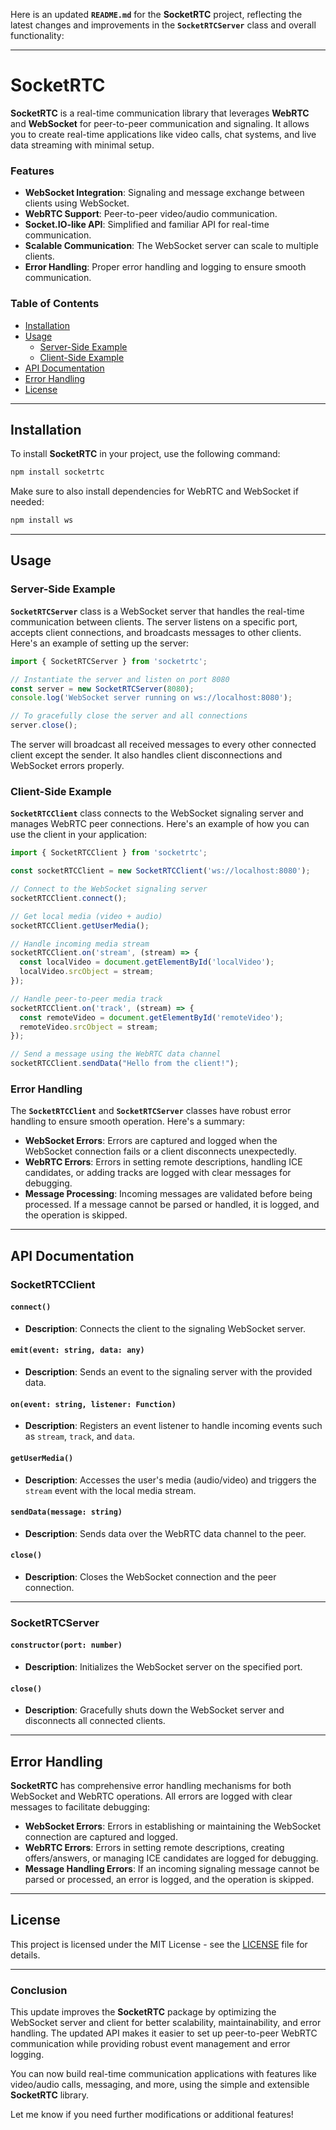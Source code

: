Here is an updated **`README.md`** for the **SocketRTC** project, reflecting the latest changes and improvements in the **`SocketRTCServer`** class and overall functionality:

---

# **SocketRTC**

**SocketRTC** is a real-time communication library that leverages **WebRTC** and **WebSocket** for peer-to-peer communication and signaling. It allows you to create real-time applications like video calls, chat systems, and live data streaming with minimal setup.

### **Features**

- **WebSocket Integration**: Signaling and message exchange between clients using WebSocket.
- **WebRTC Support**: Peer-to-peer video/audio communication.
- **Socket.IO-like API**: Simplified and familiar API for real-time communication.
- **Scalable Communication**: The WebSocket server can scale to multiple clients.
- **Error Handling**: Proper error handling and logging to ensure smooth communication.

### **Table of Contents**

- [Installation](#installation)
- [Usage](#usage)
  - [Server-Side Example](#server-side-example)
  - [Client-Side Example](#client-side-example)
- [API Documentation](#api-documentation)
- [Error Handling](#error-handling)
- [License](#license)

---

## **Installation**

To install **SocketRTC** in your project, use the following command:

```bash
npm install socketrtc
```

Make sure to also install dependencies for WebRTC and WebSocket if needed:

```bash
npm install ws
```

---

## **Usage**

### **Server-Side Example**

**`SocketRTCServer`** class is a WebSocket server that handles the real-time communication between clients. The server listens on a specific port, accepts client connections, and broadcasts messages to other clients. Here's an example of setting up the server:

```typescript
import { SocketRTCServer } from 'socketrtc';

// Instantiate the server and listen on port 8080
const server = new SocketRTCServer(8080);
console.log('WebSocket server running on ws://localhost:8080');

// To gracefully close the server and all connections
server.close();
```

The server will broadcast all received messages to every other connected client except the sender. It also handles client disconnections and WebSocket errors properly.

### **Client-Side Example**

**`SocketRTCClient`** class connects to the WebSocket signaling server and manages WebRTC peer connections. Here's an example of how you can use the client in your application:

```typescript
import { SocketRTCClient } from 'socketrtc';

const socketRTCClient = new SocketRTCClient('ws://localhost:8080');

// Connect to the WebSocket signaling server
socketRTCClient.connect();

// Get local media (video + audio)
socketRTCClient.getUserMedia();

// Handle incoming media stream
socketRTCClient.on('stream', (stream) => {
  const localVideo = document.getElementById('localVideo');
  localVideo.srcObject = stream;
});

// Handle peer-to-peer media track
socketRTCClient.on('track', (stream) => {
  const remoteVideo = document.getElementById('remoteVideo');
  remoteVideo.srcObject = stream;
});

// Send a message using the WebRTC data channel
socketRTCClient.sendData("Hello from the client!");
```

### **Error Handling**

The **`SocketRTCClient`** and **`SocketRTCServer`** classes have robust error handling to ensure smooth operation. Here's a summary:

- **WebSocket Errors**: Errors are captured and logged when the WebSocket connection fails or a client disconnects unexpectedly.
- **WebRTC Errors**: Errors in setting remote descriptions, handling ICE candidates, or adding tracks are logged with clear messages for debugging.
- **Message Processing**: Incoming messages are validated before being processed. If a message cannot be parsed or handled, it is logged, and the operation is skipped.

---

## **API Documentation**

### **SocketRTCClient**

#### `connect()`
- **Description**: Connects the client to the signaling WebSocket server.

#### `emit(event: string, data: any)`
- **Description**: Sends an event to the signaling server with the provided data.

#### `on(event: string, listener: Function)`
- **Description**: Registers an event listener to handle incoming events such as `stream`, `track`, and `data`.

#### `getUserMedia()`
- **Description**: Accesses the user's media (audio/video) and triggers the `stream` event with the local media stream.

#### `sendData(message: string)`
- **Description**: Sends data over the WebRTC data channel to the peer.

#### `close()`
- **Description**: Closes the WebSocket connection and the peer connection.

---

### **SocketRTCServer**

#### `constructor(port: number)`
- **Description**: Initializes the WebSocket server on the specified port.

#### `close()`
- **Description**: Gracefully shuts down the WebSocket server and disconnects all connected clients.

---

## **Error Handling**

**SocketRTC** has comprehensive error handling mechanisms for both WebSocket and WebRTC operations. All errors are logged with clear messages to facilitate debugging:

- **WebSocket Errors**: Errors in establishing or maintaining the WebSocket connection are captured and logged.
- **WebRTC Errors**: Errors in setting remote descriptions, creating offers/answers, or managing ICE candidates are logged for debugging.
- **Message Handling Errors**: If an incoming signaling message cannot be parsed or processed, an error is logged, and the operation is skipped.

---

## **License**

This project is licensed under the MIT License - see the [LICENSE](LICENSE) file for details.

---

### **Conclusion**

This update improves the **SocketRTC** package by optimizing the WebSocket server and client for better scalability, maintainability, and error handling. The updated API makes it easier to set up peer-to-peer WebRTC communication while providing robust event management and error logging.

You can now build real-time communication applications with features like video/audio calls, messaging, and more, using the simple and extensible **SocketRTC** library.

Let me know if you need further modifications or additional features!